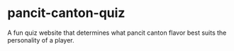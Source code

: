 # pancit-canton-quiz
A fun quiz website that determines what pancit canton flavor best suits the personality of a player.

